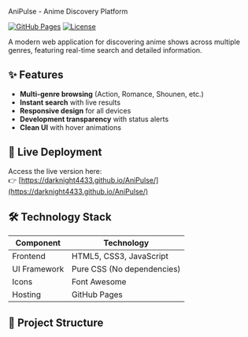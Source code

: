  AniPulse - Anime Discovery Platform

[![GitHub Pages](https://img.shields.io/badge/Live%20Demo-Available-brightgreen)](https://darknight4433.github.io/AniPulse/)
[![License](https://img.shields.io/badge/License-MIT-blue.svg)](LICENSE)

A modern web application for discovering anime shows across multiple genres, featuring real-time search and detailed information.

## ✨ Features

- **Multi-genre browsing** (Action, Romance, Shounen, etc.)
- **Instant search** with live results
- **Responsive design** for all devices
- **Development transparency** with status alerts
- **Clean UI** with hover animations

## 🚀 Live Deployment

Access the live version here:  
👉 [https://darknight4433.github.io/AniPulse/](https://darknight4433.github.io/AniPulse/)

## 🛠️ Technology Stack

| Component       | Technology |
|-----------------|------------|
| Frontend        | HTML5, CSS3, JavaScript |
| UI Framework    | Pure CSS (No dependencies) |
| Icons           | Font Awesome |
| Hosting         | GitHub Pages |

## 📂 Project Structure
